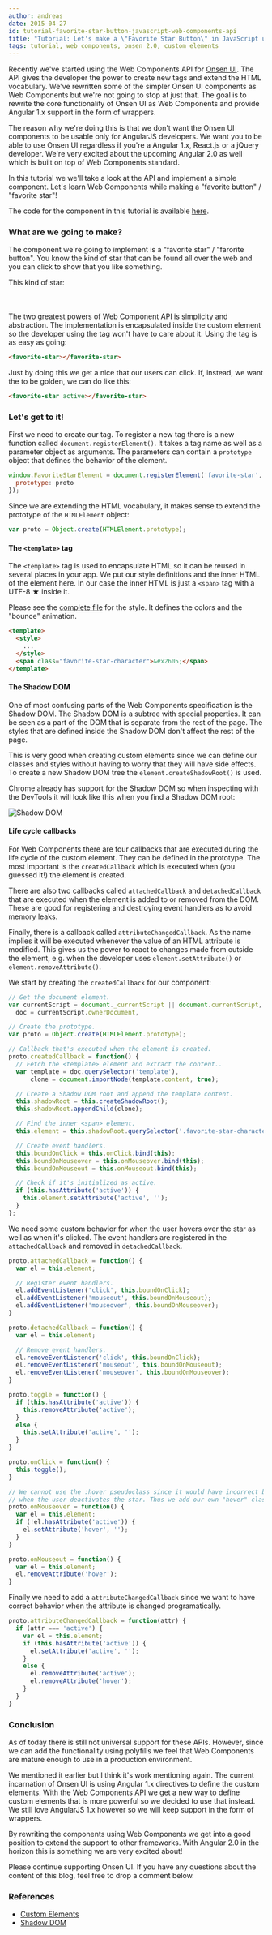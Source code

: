 ```yaml
---
author: andreas
date: 2015-04-27
id: tutorial-favorite-star-button-javascript-web-components-api
title: "Tutorial: Let's make a \"Favorite Star Button\" in JavaScript using the Web Components API!"
tags: tutorial, web components, onsen 2.0, custom elements
---
```


Recently we've started using the Web Components API for [Onsen UI](https://github.com/OnsenUI/OnsenUI/). The API gives the developer the power to create new tags and extend the HTML vocabulary. We've rewritten some of the simpler Onsen UI components as Web Components but we're not going to stop at just that. The goal is to rewrite the core functionality of Onsen UI as Web Components and provide Angular 1.x support in the form of wrappers.

The reason why we're doing this is that we don't want the Onsen UI components to be usable only for AngularJS developers. We want you to be able to use Onsen UI regardless if you're a Angular 1.x, React.js or a jQuery developer. We're very excited about the upcoming Angular 2.0 as well which is built on top of Web Components standard.

In this tutorial we we'll take a look at the API and implement a simple component. Let's learn Web Components while making a "favorite button" / "favorite star"!

<!-- more -->

The code for the component in this tutorial is available [here](https://github.com/argelius/favorite-star).

### What are we going to make?

<script src="https://cdn.rawgit.com/argelius/favorite-star/gh-pages/bower_components/webcomponentsjs/webcomponents.js"></script>
<link rel="import" href="https://cdn.rawgit.com/argelius/favorite-star/gh-pages/favorite-star.html">

The component we're going to implement is a "favorite star" / "farorite button". You know the kind of star that can be found all over the web and you can click to show that you like something.

This kind of star:

<p style="font-size: 50px; text-align: center;">
  <favorite-star></favorite-star>
</p>

The two greatest powers of Web Component API is simplicity and abstraction. The implementation is encapsulated inside the custom element so the developer using the tag won't have to care about it. Using the tag is as easy as going:

```html
<favorite-star></favorite-star>
```

Just by doing this we get a nice <favorite-star></favorite-star> that our users can click. If, instead, we want the <favorite-star active></favorite-star> to be golden, we can do like this:

```html
<favorite-star active></favorite-star>
```

### Let's get to it!

First we need to create our tag. To register a new tag there is a new function called `document.registerElement()`. It takes a tag name as well as a parameter object as arguments. The parameters can contain a `prototype` object that defines the behavior of the element.

```javascript
window.FavoriteStarElement = document.registerElement('favorite-star', {
  prototype: proto
});
```

Since we are extending the HTML vocabulary, it makes sense to extend the prototype of the `HTMLElement` object:

```javascript
var proto = Object.create(HTMLElement.prototype);
```

#### The `<template>` tag

The `<template>` tag is used to encapsulate HTML so it can be reused in several places in your app. We put our style definitions and the inner HTML of the element here. In our case the inner HTML is just a `<span>` tag with a UTF-8 &#x2605; inside it.

Please see the [complete file](https://github.com/argelius/favorite-star/blob/master/favorite-star.html) for the style. It defines the colors and the "bounce" animation.

```html
<template>
  <style>
    ...
  </style>
  <span class="favorite-star-character">&#x2605;</span>
</template>
```

#### The Shadow DOM

One of most confusing parts of the Web Components specification is the Shadow DOM. The Shadow DOM is a subtree with special properties. It can be seen as a part of the DOM that is separate from the rest of the page. The styles that are defined inside the Shadow DOM don't affect the rest of the page.

This is very good when creating custom elements since we can define our classes and styles without having to worry that they will have side effects. To create a new Shadow DOM tree the `element.createShadowRoot()` is used.

Chrome already has support for the Shadow DOM so when inspecting with the DevTools it will look like this when you find a Shadow DOM root:

![Shadow DOM](/blog/content/images/2015/Apr/ShadowDOM.png)

#### Life cycle callbacks

For Web Components there are four callbacks that are executed during the life cycle of the custom element. They can be defined in the prototype. The most important is the `createdCallback` which is executed when (you guessed it!) the element is created.

There are also two callbacks called `attachedCallback` and `detachedCallback` that are executed when the element is added to or removed from the DOM. These are good for registering and destroying event handlers as to avoid memory leaks.

Finally, there is a callback called `attributeChangedCallback`. As the name implies it will be executed whenever the value of an HTML attribute is modified. This gives us the power to react to changes made from outside the element, e.g. when the developer uses `element.setAttribute()` or `element.removeAttribute()`.

We start by creating the `createdCallback` for our component:

```javascript
// Get the document element.
var currentScript = document._currentScript || document.currentScript,
  doc = currentScript.ownerDocument,

// Create the prototype.
var proto = Object.create(HTMLElement.prototype);

// Callback that's executed when the element is created.
proto.createdCallback = function() {
  // Fetch the <template> element and extract the content..
  var template = doc.querySelector('template'),
      clone = document.importNode(template.content, true);

  // Create a Shadow DOM root and append the template content.
  this.shadowRoot = this.createShadowRoot();
  this.shadowRoot.appendChild(clone);

  // Find the inner <span> element.
  this.element = this.shadowRoot.querySelector('.favorite-star-character');

  // Create event handlers.
  this.boundOnClick = this.onClick.bind(this);
  this.boundOnMouseover = this.onMouseover.bind(this);
  this.boundOnMouseout = this.onMouseout.bind(this);

  // Check if it's initialized as active.
  if (this.hasAttribute('active')) {
    this.element.setAttribute('active', '');
  }
};
```

We need some custom behavior for when the user hovers over the star as well as when it's clicked. The event handlers are registered in the `attachedCallback` and removed in `detachedCallback`.

```javascript
proto.attachedCallback = function() {
  var el = this.element;

  // Register event handlers.
  el.addEventListener('click', this.boundOnClick);
  el.addEventListener('mouseout', this.boundOnMouseout);
  el.addEventListener('mouseover', this.boundOnMouseover);
}

proto.detachedCallback = function() {
  var el = this.element;

  // Remove event handlers.
  el.removeEventListener('click', this.boundOnClick);
  el.removeEventListener('mouseout', this.boundOnMouseout);
  el.removeEventListener('mouseover', this.boundOnMouseover);
}

proto.toggle = function() {
  if (this.hasAttribute('active')) {
    this.removeAttribute('active');
  }
  else {
    this.setAttribute('active', '');
  }
}

proto.onClick = function() {
  this.toggle();
}

// We cannot use the :hover pseudoclass since it would have incorrect behavior
// when the user deactivates the star. Thus we add our own "hover" class.
proto.onMouseover = function() {
  var el = this.element;
  if (!el.hasAttribute('active')) {
    el.setAttribute('hover', '');
  }
}

proto.onMouseout = function() {
  var el = this.element;
  el.removeAttribute('hover');
}
```

Finally we need to add a `attributeChangedCallback` since we want to have correct behavior when the attribute is changed programatically.

```javascript
proto.attributeChangedCallback = function(attr) {
  if (attr === 'active') {
    var el = this.element;
    if (this.hasAttribute('active')) {
      el.setAttribute('active', '');
    }
    else {
      el.removeAttribute('active');
      el.removeAttribute('hover');
    }
  }
}
```

### Conclusion

As of today there is still not universal support for these APIs. However, since we can add the functionality using polyfills we feel that Web Components are mature enough to use in a production environment.

We mentioned it earlier but I think it's work mentioning again. The current incarnation of Onsen UI is using Angular 1.x directives to define the custom elements. With the Web Components API we get a new way to define custom elements that is more powerful so we decided to use that instead. We still love AngularJS 1.x however so we will keep support in the form of wrappers.

By rewriting the components using Web Components we get into a good position to extend the support to other frameworks. With Angular 2.0 in the horizon this is something we are very excited about!

Please continue supporting Onsen UI. If you have any questions about the content of this blog, feel free to drop a comment below.

### References

* [Custom Elements](http://www.html5rocks.com/en/tutorials/webcomponents/customelements/)
* [Shadow DOM](https://developer.mozilla.org/en-US/docs/Web/Web_Components/Shadow_DOM)
